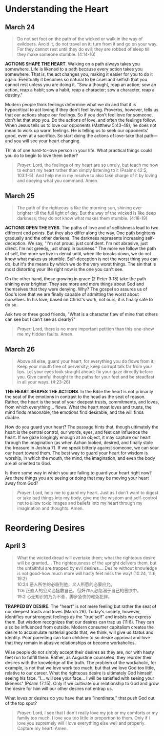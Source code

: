 # Understanding the Heart
## March 24

> Do not set foot on the path of the wicked or walk in the way of evildoers. Avoid it, do not travel on it; turn from it and go on your way. For they cannot rest until they do evil; they are robbed of sleep till they
make someone stumble. (4:14-16)

**ACTIONS SHAPE THE HEART**. Walking on a path always takes you somewhere. Life is likened to a path because every action takes you somewhere. That is, the act changes you, making it easier for
you to do it again. Eventually it becomes so natural to be cruel and selfish that you cannot rest unless you are doing it. "Sow a thought, reap an action; sow an action, reap a habit; sow a habit,
reap a character; sow a character, reap a destiny."

Modern people think feelings determine what we do and that it is hypocritical to act loving if they don't feel loving. Proverbs, however, tells us that our actions shape our feelings. So if you
don't feel love for someone, don't let that stop you. Do the actions of love, and often the feelings follow. When Jesus tells us to love our opponents (Matthew 5:43-48), he does not mean to work
up warm feelings. He is telling us to seek our opponents' good, even at a sacrifice. So start doing the actions of love-take that path—and you will see your heart changing.

Think of one hard-to-love person in your life. What practical things could you do to begin to love them better?

> _Prayer_: Lord, the feelings of my heart are so unruly, but teach me how to exhort my heart rather than simply listening to it (Psalms 42:5, 103:1-5). And help me in my resolve to also take
charge of it by loving and obeying what you command. Amen.

## March 25
> The path of the righteous is like the morning sun, shining ever brighter till the full light of day. But the way of the wicked is like deep darkness; they do not know what makes them stumble. (4:18-19)

**ACTIONS OPEN THE EYES**. The paths of love and of selfishness lead to two different end points. But they also differ along the way. One path brightens gradually and the other darkens. The
darkness represents increasing self-deception. We say, "I'm not proud, just confident. I'm not abrasive, just direct. I'm not greedy, just sharp in business." The more we follow the path of self,
the more we live in denial until, when life breaks down, we do not know what makes us stumble. Self-deception is not the worst thing you can do, but it's the means by which we do the very
worst things. The sin that is most distorting your life right now is the one you can't see.

On the other hand, those growing in grace (2 Peter 3:18) take the path shining ever brighter. They see more and more things about God and themselves that they were denying. Why? The
gospel so assures us of God's love that we are finally capable of admitting the worst about ourselves. In his love, based on Christ's work, not ours, it is finally safe to do so.

Ask two or three good friends, "What is a character flaw of mine that others can see but I can't see as clearly?"

> _Prayer_: Lord, there is no more important petition than this one-show me my hidden faults. Amen.

## March 26
> Above all else, guard your heart, for everything you do flows from it. Keep your mouth free of perversity; keep corrupt talk far from your lips. Let your eyes look straight ahead; fix your gaze directly before you.
Give careful thought to the paths for your feet and be steadfast in all your ways. (4:23-26)

**THE HEART SHAPES THE ACTIONS**. In the Bible the heart is not primarily the seat of the emotions in contrast to the head as the seat of reason. Rather, the heart is the seat of your deepest trusts,
commitments, and loves, from which everything... flows. What the heart most loves and trusts, the mind finds reasonable, the emotions find desirable, and the will finds doable.

How do you guard your heart? The passage hints that, though ultimately the heart is the central control, our words, eyes, and feet can influence the heart. If we gaze longingly enough at an
object, it may capture our heart through the imagination (as when Achan looked, desired, and finally stole the treasure in Joshua 7). If we speak bitterly against someone, we can sour our heart
toward them. The best way to guard your heart for wisdom is worship, in which the mouth, the mind, the imagination, and even the body are all oriented to God.

Is there some way in which you are failing to guard your heart right now? Are there things you are seeing or doing that may be moving your heart away from God?

> _Prayer_: Lord, help me to guard my heart. Just as I don't want to digest or take bad things into my body, give me the wisdom and self-control not to allow toxic images and beliefs into my heart
through my imagination and thoughts. Amen.

# Reordering Desires
## April 3
> What the wicked dread will overtake them; what the righteous desire will be granted.... The righteousness of the upright delivers them, but the unfaithful are trapped by evil desires.... Desire without
knowledge is not good-how much more will hasty feet miss the way! (10:24, 11:6, 19:2)  
> 10:24 恶人所怕的必临到他，义人所愿的必蒙应允。  
> 11:6 正直人的公义必拯救自己，但奸诈人必陷溺于自己的恶欲中。  
> 19:2 心无知识的乃为不善，脚步急快的难免犯罪。  

**TRAPPED BY DESIRE**. The "heart" is not mere feeling but rather the seat of our deepest trusts and loves (March 26). Today's society, however, identifies our strongest feelings as the "true self"
and insists we express them. But wisdom recognizes that our desires can trap us (11:6). They can also be influenced from outside. Modern consumer capitalism creates the desire to accumulate
material goods that, we think, will give us status and identity. Poor parenting can train children to so desire approval and love that they remain in abusive relationships or become workaholics.

Wise people do not simply accept their desires as they are, nor with hasty feet run to fulfill them. Rather, as Augustine counseled, they reorder their desires with the knowledge of the truth.
The problem of the workaholic, for example, is not that we love work too much, but that we love God too little, relative to our career. What the righteous desire is ultimately God himself, seeing
his face. "I... will see your face... I will be satisfied with seeing your likeness" (Psalm 17:15). Only if we cultivate our relationship to God and grow the desire for him will our other desires not
entrap us.

What loves or desires do you have that are "inordinate," that push God out of the top spot?

> _Prayer_: Lord, I see that I don't really love my job or my comforts or my family too much. I love you too little in proportion to them. Only if I love you supremely will I love everything else well
and properly. Capture my heart! Amen.
